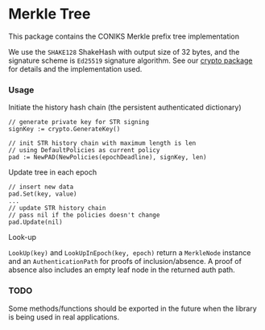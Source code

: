 # Merkle Tree
This package contains the CONIKS Merkle prefix tree implementation

We use the `SHAKE128` ShakeHash with output size of 32 bytes, and the signature scheme is `Ed25519` signature algorithm. See our [crypto package](https://github.com/coniks-sys/coniks-go/tree/master/crypto) for details and the implementation used.

### Usage
Initiate the history hash chain (the persistent authenticated dictionary)
```
// generate private key for STR signing
signKey := crypto.GenerateKey()

// init STR history chain with maximum length is len
// using DefaultPolicies as current policy
pad := NewPAD(NewPolicies(epochDeadline), signKey, len)
```

Update tree in each epoch
```
// insert new data
pad.Set(key, value)
...
// update STR history chain
// pass nil if the policies doesn't change
pad.Update(nil)
```

Look-up

`LookUp(key)` and `LookUpInEpoch(key, epoch)` return a `MerkleNode` instance and an `AuthenticationPath` for proofs of inclusion/absence.
A proof of absence also includes an empty leaf node in the returned auth path.

### TODO
Some methods/functions should be exported in the future when the library is being used in real applications.